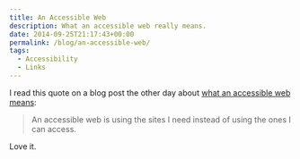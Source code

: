 ```yaml
---
title: An Accessible Web
description: What an accessible web really means.
date: 2014-09-25T21:17:43+00:00
permalink: /blog/an-accessible-web/
tags:
  - Accessibility
  - Links
---
```


I read this quote on a blog post the other day about [what an accessible web means](http://accessiblog.fr/2014/08/how-an-accessible-web-would-change-your-life/#comment-39602/):


> An accessible web is using the sites I need instead of using the ones I can access.

Love it.